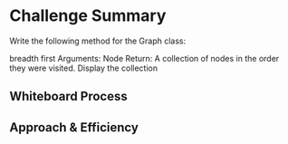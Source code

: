 # Challenge Summary
<!-- Description of the challenge -->
Write the following method for the Graph class:

breadth first
Arguments: Node
Return: A collection of nodes in the order they were visited.
Display the collection
## Whiteboard Process
<!-- Embedded whiteboard image -->

## Approach & Efficiency
<!-- What approach did you take? Why? What is the Big O space/time for this approach? -->

